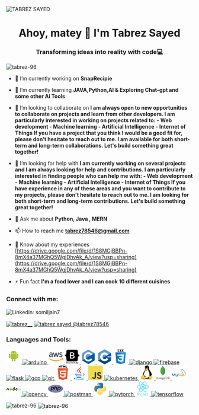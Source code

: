 

![TABREZ SAYED](https://user-images.githubusercontent.com/114156392/201528228-628ea20e-e6aa-4159-a262-f588bd5aaa4a.png)

<h1 align="center">Ahoy, matey 🌠 I'm Tabrez Sayed</h1>
<h3 align="center">Transforming ideas into reality with code💻</h3>

<p align="left"> <img src="https://komarev.com/ghpvc/?username=tabrez-96&label=Profile%20views&color=0e75b6&style=flat" alt="tabrez-96" /> </p>

- 🔭 I’m currently working on **SnapRecipie**

- 🌱 I’m currently learning **JAVA,Python,AI & Exploring Chat-gpt and some other Ai Tools**

- 👯 I’m looking to collaborate on **I am always open to new opportunities to collaborate on projects and learn from other developers. I am particularly interested in working on projects related to: - Web development - Machine learning - Artificial Intelligence - Internet of Things If you have a project that you think I would be a good fit for, please don't hesitate to reach out to me. I am available for both short-term and long-term collaborations. Let's build something great together!**

- 🤝 I’m looking for help with **I am currently working on several projects and I am always looking for help and contributions. I am particularly interested in finding people who can help me with: - Web development - Machine learning - Artificial Intelligence - Internet of Things If you have experience in any of these areas and you want to contribute to my projects, please don't hesitate to reach out to me. I am looking for both short-term and long-term contributions. Let's build something great together!**

- 💬 Ask me about **Python, Java , MERN**

- 📫 How to reach me **tabrez78546@gmail.com**

- 📄 Know about my experiences [https://drive.google.com/file/d/1S8MGjBBPn-8mX4a37MGhQ5WgjDhvAk_A/view?usp=sharing](https://drive.google.com/file/d/1S8MGjBBPn-8mX4a37MGhQ5WgjDhvAk_A/view?usp=sharing)

- ⚡ Fun fact **I'm a food lover and I can cook 10 different cuisines**

<h3 align="left">Connect with me:</h3>
<p align="left">
<img src="https://camo.githubusercontent.com/6bc9c8f0b80318b689a198e3faae93cd709b1b382f3e4537ebf83c92fc84db3e/68747470733a2f2f696d672e736869656c64732e696f2f62616467652f2d736f6d696c6a61696e372d626c75653f7374796c653d666c61742d737175617265266c6f676f3d4c696e6b6564696e266c6f676f436f6c6f723d7768697465266c696e6b3d68747470733a2f2f7777772e6c696e6b6564696e2e636f6d2f696e2f736f6d696c2d6a61696e372f" alt="Linkedin: somiljain7" data-canonical-src="https://img.shields.io/badge/-Tabrez Sayed lat-square&amp;logo=Linkedin&amp;logoColor=white&amp;link=[https://www.linkedin.com/in/tabrez-sayed-b661641b8/]" style="max-width: 100%;">
  
<a href="https://www.leetcode.com/tabrez__" target="blank"><img align="center" src="https://raw.githubusercontent.com/rahuldkjain/github-profile-readme-generator/master/src/images/icons/Social/leet-code.svg" alt="tabrez__" height="30" width="40" /></a>
<a href="https://www.hackerearth.com/tabrez sayed @tabrez78546" target="blank"><img align="center" src="https://raw.githubusercontent.com/rahuldkjain/github-profile-readme-generator/master/src/images/icons/Social/hackerearth.svg" alt="tabrez sayed @tabrez78546" height="30" width="40" /></a>
</p>

<h3 align="left">Languages and Tools:</h3>
<p align="left"> <a href="https://developer.android.com" target="_blank" rel="noreferrer"> <img src="https://raw.githubusercontent.com/devicons/devicon/master/icons/android/android-original-wordmark.svg" alt="android" width="40" height="40"/> </a> <a href="https://www.arduino.cc/" target="_blank" rel="noreferrer"> <img src="https://cdn.worldvectorlogo.com/logos/arduino-1.svg" alt="arduino" width="40" height="40"/> </a> <a href="https://aws.amazon.com" target="_blank" rel="noreferrer"> <img src="https://raw.githubusercontent.com/devicons/devicon/master/icons/amazonwebservices/amazonwebservices-original-wordmark.svg" alt="aws" width="40" height="40"/> </a> <a href="https://getbootstrap.com" target="_blank" rel="noreferrer"> <img src="https://raw.githubusercontent.com/devicons/devicon/master/icons/bootstrap/bootstrap-plain-wordmark.svg" alt="bootstrap" width="40" height="40"/> </a> <a href="https://www.cprogramming.com/" target="_blank" rel="noreferrer"> <img src="https://raw.githubusercontent.com/devicons/devicon/master/icons/c/c-original.svg" alt="c" width="40" height="40"/> </a> <a href="https://www.w3schools.com/cpp/" target="_blank" rel="noreferrer"> <img src="https://raw.githubusercontent.com/devicons/devicon/master/icons/cplusplus/cplusplus-original.svg" alt="cplusplus" width="40" height="40"/> </a> <a href="https://www.w3schools.com/css/" target="_blank" rel="noreferrer"> <img src="https://raw.githubusercontent.com/devicons/devicon/master/icons/css3/css3-original-wordmark.svg" alt="css3" width="40" height="40"/> </a> <a href="https://www.djangoproject.com/" target="_blank" rel="noreferrer"> <img src="https://cdn.worldvectorlogo.com/logos/django.svg" alt="django" width="40" height="40"/> </a> <a href="https://firebase.google.com/" target="_blank" rel="noreferrer"> <img src="https://www.vectorlogo.zone/logos/firebase/firebase-icon.svg" alt="firebase" width="40" height="40"/> </a> <a href="https://flask.palletsprojects.com/" target="_blank" rel="noreferrer"> <img src="https://www.vectorlogo.zone/logos/pocoo_flask/pocoo_flask-icon.svg" alt="flask" width="40" height="40"/> </a> <a href="https://cloud.google.com" target="_blank" rel="noreferrer"> <img src="https://www.vectorlogo.zone/logos/google_cloud/google_cloud-icon.svg" alt="gcp" width="40" height="40"/> </a> <a href="https://git-scm.com/" target="_blank" rel="noreferrer"> <img src="https://www.vectorlogo.zone/logos/git-scm/git-scm-icon.svg" alt="git" width="40" height="40"/> </a> <a href="https://www.w3.org/html/" target="_blank" rel="noreferrer"> <img src="https://raw.githubusercontent.com/devicons/devicon/master/icons/html5/html5-original-wordmark.svg" alt="html5" width="40" height="40"/> </a> <a href="https://www.java.com" target="_blank" rel="noreferrer"> <img src="https://raw.githubusercontent.com/devicons/devicon/master/icons/java/java-original.svg" alt="java" width="40" height="40"/> </a> <a href="https://developer.mozilla.org/en-US/docs/Web/JavaScript" target="_blank" rel="noreferrer"> <img src="https://raw.githubusercontent.com/devicons/devicon/master/icons/javascript/javascript-original.svg" alt="javascript" width="40" height="40"/> </a> <a href="https://kubernetes.io" target="_blank" rel="noreferrer"> <img src="https://www.vectorlogo.zone/logos/kubernetes/kubernetes-icon.svg" alt="kubernetes" width="40" height="40"/> </a> <a href="https://www.linux.org/" target="_blank" rel="noreferrer"> <img src="https://raw.githubusercontent.com/devicons/devicon/master/icons/linux/linux-original.svg" alt="linux" width="40" height="40"/> </a> <a href="https://www.mongodb.com/" target="_blank" rel="noreferrer"> <img src="https://raw.githubusercontent.com/devicons/devicon/master/icons/mongodb/mongodb-original-wordmark.svg" alt="mongodb" width="40" height="40"/> </a> <a href="https://www.mysql.com/" target="_blank" rel="noreferrer"> <img src="https://raw.githubusercontent.com/devicons/devicon/master/icons/mysql/mysql-original-wordmark.svg" alt="mysql" width="40" height="40"/> </a> <a href="https://nodejs.org" target="_blank" rel="noreferrer"> <img src="https://raw.githubusercontent.com/devicons/devicon/master/icons/nodejs/nodejs-original-wordmark.svg" alt="nodejs" width="40" height="40"/> </a> <a href="https://opencv.org/" target="_blank" rel="noreferrer"> <img src="https://www.vectorlogo.zone/logos/opencv/opencv-icon.svg" alt="opencv" width="40" height="40"/> </a> <a href="https://www.php.net" target="_blank" rel="noreferrer"> <img src="https://raw.githubusercontent.com/devicons/devicon/master/icons/php/php-original.svg" alt="php" width="40" height="40"/> </a> <a href="https://postman.com" target="_blank" rel="noreferrer"> <img src="https://www.vectorlogo.zone/logos/getpostman/getpostman-icon.svg" alt="postman" width="40" height="40"/> </a> <a href="https://www.python.org" target="_blank" rel="noreferrer"> <img src="https://raw.githubusercontent.com/devicons/devicon/master/icons/python/python-original.svg" alt="python" width="40" height="40"/> </a> <a href="https://pytorch.org/" target="_blank" rel="noreferrer"> <img src="https://www.vectorlogo.zone/logos/pytorch/pytorch-icon.svg" alt="pytorch" width="40" height="40"/> </a> <a href="https://reactjs.org/" target="_blank" rel="noreferrer"> <img src="https://raw.githubusercontent.com/devicons/devicon/master/icons/react/react-original-wordmark.svg" alt="react" width="40" height="40"/> </a> <a href="https://www.tensorflow.org" target="_blank" rel="noreferrer"> <img src="https://www.vectorlogo.zone/logos/tensorflow/tensorflow-icon.svg" alt="tensorflow" width="40" height="40"/> </a> </p>

<p><img align="left" src="https://github-readme-stats.vercel.app/api/top-langs?username=tabrez-96&show_icons=true&locale=en&layout=compact" alt="tabrez-96" /></p>

<p>&nbsp;<img align="center" src="https://github-readme-stats.vercel.app/api?username=tabrez-96&show_icons=true&locale=en" alt="tabrez-96" /></p>
                                                                                              



